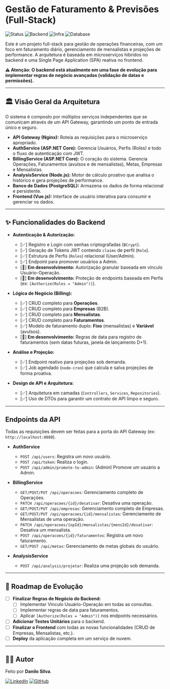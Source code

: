 # Gestão de Faturamento & Previsões (Full-Stack)

![Status](https://img.shields.io/badge/status-backend%20em%20evolução-yellow)
![Backend](https://img.shields.io/badge/Backend-ASP.NET%20%7C%20Node.js-blueviolet)
![Infra](https://img.shields.io/badge/Infra-Docker%20%7C%20Nginx-blue)
![Database](https://img.shields.io/badge/Database-PostgreSQL-darkblue)

Este é um projeto full-stack para gestão de operações financeiras, com um foco em faturamento diário, gerenciamento de mensalistas e projeções de performance. A arquitetura é baseada em microserviços híbridos no backend e uma Single Page Application (SPA) reativa no frontend.

**⚠️ Atenção: O backend está atualmente em uma fase de evolução para implementar regras de negócio avançadas (validação de datas e permissões).**

---

## 🏛️ Visão Geral da Arquitetura

O sistema é composto por múltiplos serviços independentes que se comunicam através de um API Gateway, garantindo um ponto de entrada único e seguro.

* **API Gateway (Nginx):** Roteia as requisições para o microserviço apropriado.
* **AuthService (ASP.NET Core):** Gerencia Usuários, Perfis (Roles) e todo o fluxo de autenticação com JWT.
* **BillingService (ASP.NET Core):** O coração do sistema. Gerencia Operações, Faturamentos (avulsos e de mensalistas), Metas, Empresas e Mensalistas.
* **AnalysisService (Node.js):** Motor de cálculo proativo que analisa o histórico e gera projeções de performance.
* **Banco de Dados (PostgreSQL):** Armazena os dados de forma relacional e persistente.
* **Frontend (Vue.js):** Interface de usuário interativa para consumir e gerenciar os dados.

---

## ✨ Funcionalidades do Backend

* **Autenticação & Autorização:**
    * [✅] Registro e Login com senhas criptografadas (`BCrypt`).
    * [✅] Geração de Tokens JWT contendo `claims` de perfil (`Role`).
    * [✅] Estrutura de Perfis (`Roles`) relacional (User/Admin).
    * [✅] Endpoint para promover usuários a Admin.
    * [🚧] **Em desenvolvimento:** Autorização granular baseada em vínculo Usuário-Operação.
    * [🚧] **Em desenvolvimento:** Proteção de endpoints baseada em Perfis (ex: `[Authorize(Roles = "Admin")]`).

* **Lógica de Negócio (Billing):**
    * [✅] CRUD completo para **Operações**.
    * [✅] CRUD completo para **Empresas** (B2B).
    * [✅] CRUD completo para **Mensalistas**.
    * [✅] CRUD completo para **Faturamentos**.
    * [✅] Modelo de faturamento duplo: **Fixo** (mensalistas) e **Variável** (avulsos).
    * [🚧] **Em desenvolvimento:** Regras de data para registro de faturamentos (sem datas futuras, janela de lançamento D+1).

* **Análise e Projeção:**
    * [✅] Endpoint reativo para projeções sob demanda.
    * [✅] Job agendado (`node-cron`) que calcula e salva projeções de forma proativa.

* **Design de API e Arquitetura:**
    * [✅] Arquitetura em camadas (`Controllers`, `Services`, `Repositories`).
    * [✅] Uso de DTOs para garantir um contrato de API limpo e seguro.

---

## Endpoints da API

Todas as requisições devem ser feitas para a porta do API Gateway (ex: `http://localhost:8080`).

* **AuthService**
    * `POST /api/users`: Registra um novo usuário.
    * `POST /api/token`: Realiza o login.
    * `POST /api/admin/promote-to-admin`: (Admin) Promove um usuário a Admin.

* **BillingService**
    * `GET/POST/PUT /api/operacoes`: Gerenciamento completo de Operações.
    * `PATCH /api/operacoes/{id}/desativar`: Desativa uma operação.
    * `GET/POST/PUT /api/empresas`: Gerenciamento completo de Empresas.
    * `GET/POST/PUT /api/operacoes/{id}/mensalistas`: Gerenciamento de Mensalistas de uma operação.
    * `PATCH /api/operacoes/{opId}/mensalistas/{mensId}/desativar`: Desativa um mensalista.
    * `POST /api/operacoes/{id}/faturamentos`: Registra um novo faturamento.
    * `GET/POST /api/metas`: Gerenciamento de metas globais do usuário.

* **AnalysisService**
    * `POST /api/analysis/projetar`: Realiza uma projeção sob demanda.

---

## 🔮 Roadmap de Evolução

-   [ ] **Finalizar Regras de Negócio do Backend:**
    -   [ ] Implementar Vínculo Usuário-Operação em todas as consultas.
    -   [ ] Implementar regras de data para faturamentos.
    -   [ ] Aplicar `[Authorize(Roles = "Admin")]` nos endpoints necessários.
-   [ ] **Adicionar Testes Unitários** para o backend.
-   [ ] **Finalizar o Frontend** com todas as novas funcionalidades (CRUD de Empresas, Mensalistas, etc.).
-   [ ] **Deploy** da aplicação completa em um serviço de nuvem.

---

## 👨‍💻 Autor

Feito por **Danilo Silva**.

[![LinkedIn](https://img.shields.io/badge/linkedin-%230077B5.svg?style=for-the-badge&logo=linkedin&logoColor=white)](https://www.linkedin.com/in/danilo-d-9b04a6140/)
[![GitHub](https://img.shields.io/badge/github-%23121011.svg?style=for-the-badge&logo=github&logoColor=white)](https://github.com/danilosilva441)